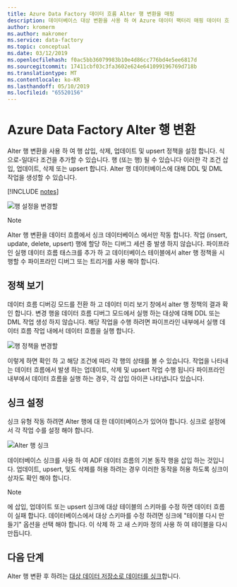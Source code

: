 ```yaml
---
title: Azure Data Factory 데이터 흐름 Alter 행 변환을 매핑
description: 데이터베이스 대상 변환을 사용 하 여 Azure 데이터 팩터리 매핑 데이터 흐름 변경 행을 업데이트 하는 방법
author: kromerm
ms.author: makromer
ms.service: data-factory
ms.topic: conceptual
ms.date: 03/12/2019
ms.openlocfilehash: f0ac5bb36079983b10e4d86cc776bd4e5ee6817d
ms.sourcegitcommit: 17411cbf03c3fa3602e624e641099196769d718b
ms.translationtype: MT
ms.contentlocale: ko-KR
ms.lasthandoff: 05/10/2019
ms.locfileid: "65520156"
---
```

# <a name="azure-data-factory-alter-row-transformation"></a>Azure Data Factory Alter 행 변환

Alter 행 변환을 사용 하 여 행 삽입, 삭제, 업데이트 및 upsert 정책을 설정 합니다. 식으로-일대다 조건을 추가할 수 있습니다. 행 (또는 행) 될 수 있습니다 이러한 각 조건 삽입, 업데이트, 삭제 또는 upsert 합니다. Alter 행 데이터베이스에 대해 DDL 및 DML 작업을 생성할 수 있습니다.

[!INCLUDE [notes](../../includes/data-factory-data-flow-preview.md)]

![행 설정을 변경할](media/data-flow/alter-row1.png "행 Alter Settings")

> [!NOTE]
> Alter 행 변환을 데이터 흐름에서 싱크 데이터베이스 에서만 작동 합니다. 작업 (insert, update, delete, upsert) 행에 할당 하는 디버그 세션 중 발생 하지 않습니다. 파이프라인 실행 데이터 흐름 태스크를 추가 하 고 데이터베이스 테이블에서 alter 행 정책을 시행할 수 파이프라인 디버그 또는 트리거를 사용 해야 합니다.

## <a name="view-policies"></a>정책 보기

데이터 흐름 디버깅 모드를 전환 하 고 데이터 미리 보기 창에서 alter 행 정책의 결과 확인 합니다. 변경 행을 데이터 흐름 디버그 모드에서 실행 하는 대상에 대해 DDL 또는 DML 작업 생성 하지 않습니다. 해당 작업을 수행 하려면 파이프라인 내부에서 실행 데이터 흐름 작업 내에서 데이터 흐름을 실행 합니다.

![행 정책을 변경할](media/data-flow/alter-row3.png "행 정책 변경")

이렇게 하면 확인 하 고 해당 조건에 따라 각 행의 상태를 볼 수 있습니다. 작업을 나타내는 데이터 흐름에서 발생 하는 업데이트, 삭제 및 upsert 작업 수행 됩니다 파이프라인 내부에서 데이터 흐름을 실행 하는 경우, 각 삽입 아이콘 나타냅니다 있습니다.

## <a name="sink-settings"></a>싱크 설정

싱크 유형 작동 하려면 Alter 행에 대 한 데이터베이스가 있어야 합니다. 싱크로 설정에서 각 작업 수를 설정 해야 합니다.

![Alter 행 싱크](media/data-flow/alter-row2.png "Alter 행 싱크")

데이터베이스 싱크를 사용 하 여 ADF 데이터 흐름의 기본 동작 행을 삽입 하는 것입니다. 업데이트, upsert, 및도 삭제를 허용 하려는 경우 이러한 동작을 허용 하도록 싱크이 상자도 확인 해야 합니다.

> [!NOTE]
> 에 삽입, 업데이트 또는 upsert 싱크에 대상 테이블의 스키마를 수정 하면 데이터 흐름이 실패 합니다. 데이터베이스에서 대상 스키마를 수정 하려면 싱크에 "테이블 다시 만들기" 옵션을 선택 해야 합니다. 이 삭제 하 고 새 스키마 정의 사용 하 여 테이블을 다시 만듭니다.

## <a name="next-steps"></a>다음 단계

Alter 행 변환 후 하려는 [대상 데이터 저장소로 데이터를 싱크](data-flow-sink.md)합니다.
